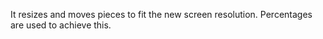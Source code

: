 It resizes and moves pieces to fit the new screen resolution.
Percentages are used to achieve this.

